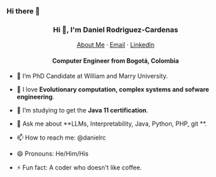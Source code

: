 ### Hi there 👋
<p align="center">
  <h3 align="center">Hi 👋, I'm Daniel Rodriguez-Cardenas</h3>
</p>
<p align="center">
    <a href="https://danielrcardenas.github.io/home">About Me</a>
    ·
    <a href="mailto:danielrcardenas@gmail.com">Email</a>
    ·
    <a href="https://linkedin.com/in/daniel-rodriguez-cardenas/">LinkedIn</a>
</p>
<p align="center">
  <h4 align="center">Computer Engineer from Bogotá, Colombia</h4>
</p>



- 🔭 I’m PhD Candidate at William and Marry University.

- 🌱 I love **Evolutionary computation, complex systems and sofware engineering**.

- 🤔 I’m studying to get the **Java 11 certification**.

- 💬 Ask me about **LLMs, Interpretability, Java, Python, PHP, git **.

- 📫 How to reach me: @danielrc

- 😄 Pronouns: He/Him/His

- ⚡ Fun fact: A coder who doesn't like coffee.

<!--
**danielrcardenas/danielrcardenas** is a ✨ _special_ ✨ repository because its `README.md` (this file) appears on your GitHub profile.

Here are some ideas to get you started:
- 👯 I’m looking to collaborate on ...
-->
